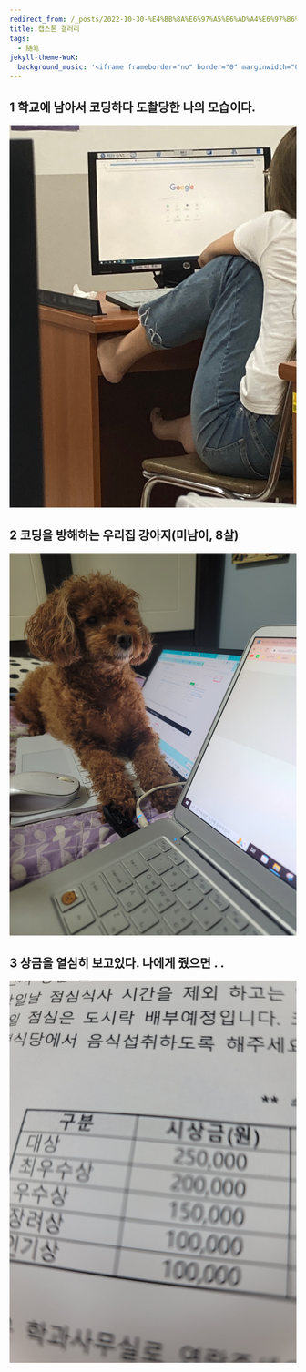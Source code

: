 ```yaml
---
redirect_from: /_posts/2022-10-30-%E4%BB%8A%E6%97%A5%E6%AD%A4%E6%97%B6%E6%89%80%E6%83%B3%E4%B9%8B%E4%BA%8B-%E4%BA%8C/
title: 캡스톤 갤러리
tags:
  - 随笔
jekyll-theme-WuK:
  background_music: '<iframe frameborder="no" border="0" marginwidth="0" marginheight="0" width=100% height=86 src="//music.163.com/outchain/player?type=2&id=27876158&auto=0&height=66"></iframe>'
---
```


## 1 학교에 남아서 코딩하다 도촬당한 나의 모습이다.

![me](me.jpg)



## 2 코딩을 방해하는 우리집 강아지(미남이, 8살)

![minam](minam.jpg)



## 3 상금을 열심히 보고있다. 나에게 줬으면 . . 

![pride](pride.jpg)
